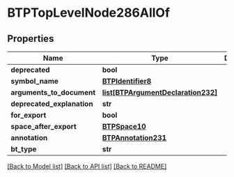 # BTPTopLevelNode286AllOf

## Properties
Name | Type | Description | Notes
------------ | ------------- | ------------- | -------------
**deprecated** | **bool** |  | [optional] 
**symbol_name** | [**BTPIdentifier8**](BTPIdentifier8.md) |  | [optional] 
**arguments_to_document** | [**list[BTPArgumentDeclaration232]**](BTPArgumentDeclaration232.md) |  | [optional] 
**deprecated_explanation** | **str** |  | [optional] 
**for_export** | **bool** |  | [optional] 
**space_after_export** | [**BTPSpace10**](BTPSpace10.md) |  | [optional] 
**annotation** | [**BTPAnnotation231**](BTPAnnotation231.md) |  | [optional] 
**bt_type** | **str** |  | [optional] 

[[Back to Model list]](../README.md#documentation-for-models) [[Back to API list]](../README.md#documentation-for-api-endpoints) [[Back to README]](../README.md)


